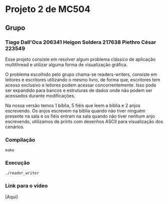 # Projeto 2 de MC504  
## Grupo  
### Tiago Dall'Oca 206341 Heigon Soldera 217638 Piethro César 223549   
  
Esse projeto consiste em resolver algum problema clássico de aplicação multithread e utilizar alguma forma de visualização gráfica.
  
O problema escolhido pelo grupo chama-se readers-writers, consiste em leitores e escritores utilizando o mesmo livro, de forma que, escritores tem acesso exclusivo e leitores podem acessar concorrentemente. Isso pode ser expandido para bancos e estruturas de dados onde não podem ser acessados durante modificações.
   
Na nossa versão temos 1 bíblia, 5 fiéis que leem a bíblia e 2 anjos escrevendo. Os anjos escrevem na bíblia quando não tiver ninguém presente na sala e os fiéis entram na sala quando não tiver nenhum anjo escrevendo, utilizamos de prints com desenhos ASCII para visualização dos cenários.

### Compilação

```console
make
```

### Execução

```console
./reader_writer
```

### Link para o vídeo
[Aqui]